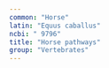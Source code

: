 ```yaml
---
common: "Horse"
latin: "Equus caballus"
ncbi: " 9796"
title: "Horse pathways"
group: "Vertebrates"
---
```

